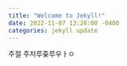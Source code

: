```yaml
---
title: "Welcome to Jekyll!"
date: 2022-11-07 13:28:00 -0400
categories: jekyll update
---
```

주절 주저루줒루우ㅏㅇ
